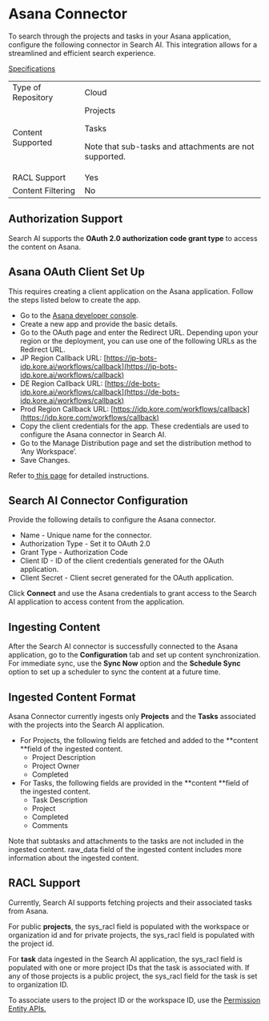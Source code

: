 # **Asana Connector**

To search through the projects and tasks in your Asana application, configure the following connector in Search AI. This integration allows for a streamlined and efficient search experience. 

<span style="text-decoration:underline;">Specifications</span>


<table>
  <tr>
   <td>Type of Repository 
   </td>
   <td>Cloud
   </td>
  </tr>
  <tr>
   <td>Content Supported
   </td>
   <td>Projects
<p>
Tasks

Note that sub-tasks and attachments are not supported. 
   </td>
  </tr>
  <tr>
   <td>RACL Support
   </td>
   <td>Yes
   </td>
  </tr>
  <tr>
   <td>Content Filtering
   </td>
   <td>No
   </td>
  </tr>
</table>

## Authorization Support

Search AI supports the **OAuth 2.0 authorization code grant type** to access the content on Asana. 


## Asana OAuth Client Set Up

This requires creating a client application on the Asana application. Follow the steps listed below to create the app. 

* Go to the [Asana developer console](https://app.asana.com/). 
* Create a new app and provide the basic details.  
* Go to the OAuth page and enter the Redirect URL. Depending upon your region or the deployment, you can use one of the following URLs as the Redirect URL.
* JP Region Callback URL: [https://jp-bots-idp.kore.ai/workflows/callback](https://jp-bots-idp.kore.ai/workflows/callback)
* DE Region Callback URL: [https://de-bots-idp.kore.ai/workflows/callback](https://de-bots-idp.kore.ai/workflows/callback)
* Prod Region Callback URL: [https://idp.kore.com/workflows/callback](https://idp.kore.com/workflows/callback)
* Copy the client credentials for the app. These credentials are used to configure the Asana connector in Search AI.
* Go to the Manage Distribution page and set the distribution method to ‘Any Workspace’. 
* Save Changes. 

Refer to[ this page](https://developers.asana.com/docs/oauth#register-an-application) for detailed instructions. 


## Search AI Connector Configuration

Provide the following details to configure the Asana connector. 

* Name - Unique name for the connector.
* Authorization Type - Set it to OAuth 2.0
* Grant Type - Authorization Code
* Client ID - ID of the client credentials generated for the OAuth application. 
* Client Secret - Client secret generated for the OAuth application. 

Click **Connect** and use the Asana credentials to grant access to the Search AI application to access content from the application. 


## Ingesting Content

After the Search AI connector is successfully connected to the Asana application, go to the **Configuration** tab and set up content synchronization. For immediate sync, use the **Sync Now** option and the **Schedule Sync** option to set up a scheduler to sync the content at a future time. 


## Ingested Content Format

Asana Connector currently ingests only **Projects** and the **Tasks** associated with the projects into the Search AI application. 

* For Projects, the following fields are fetched and added to the **content **field of the ingested content. 
    * Project Description
    * Project Owner
    * Completed
* For Tasks, the following fields are provided in the **content **field of the ingested content.
    * Task Description
    * Project
    * Completed
    * Comments

Note that subtasks and attachments to the tasks are not included in the ingested content. raw_data field of the ingested content includes more information about the ingested content. 


## RACL Support

Currently, Search AI supports fetching projects and their associated tasks from Asana. 

For public **projects**, the sys_racl field is populated with the workspace or organization id and for private projects, the sys_racl field is populated with the project id. 

For **task** data ingested in the Search AI application, the sys_racl field is populated with one or more project IDs that the task is associated with. If any of those projects is a public project, the sys_racl field for the task is set to organization ID. 

To associate users to the project ID or the workspace ID, use the [Permission Entity APIs. ](https://docs.kore.ai/xo/apis/searchai/permission-entity-apis/)
